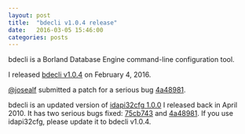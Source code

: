 ```yaml
---
layout: post
title:  "bdecli v1.0.4 release"
date:   2016-03-05 15:46:00
categories: posts
---
```


bdecli is a Borland Database Engine command-line configuration tool.

I released [bdecli v1.0.4](https://github.com/oboroc/bdecli/releases/tag/v1.0.4) on February 4, 2016.

[@josealf](https://github.com/josealf) submitted a patch for a serious bug
[4a48981](https://github.com/oboroc/bdecli/commit/4a489819aa564671dc71b9f5bbd3225f62852ecb).

bdecli is an updated version of [idapi32cfg 1.0.0](http://idapi32cfg.codeplex.com/) I released back in April 2010.
It has two serious bugs fixed: [75cb743](https://github.com/oboroc/bdecli/commit/75cb74338b90cc907a9d7b81a87f8b5bc95c55c6) and
[4a48981](https://github.com/oboroc/bdecli/commit/4a489819aa564671dc71b9f5bbd3225f62852ecb).
If you use idapi32cfg, please update it to bdecli v1.0.4.

